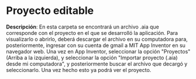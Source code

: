 # Proyecto editable
**Descripción**: En esta carpeta se encontrará un archivo .aia que corresponde con el proyecto en el que se desarrolló la aplicación. Para visualizarlo o abrirlo, deberá descargar el archivo en su computadora para, posteriormente, ingresar con su cuenta de gmail a MIT App Inventor en su navegador web. Una vez en App Inventor, seleccionar la opción "Proyectos" (Arriba a la izquierda), y seleccionar la opción "Importar proyecto (.aia) desde mi computadora", y posteriormente buscar el archivo que decargó y seleccionarlo. Una vez hecho esto ya podrá ver el proyecto.
